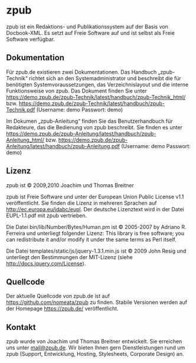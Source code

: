 # zpub


zpub ist ein Redaktions- und Publikationssystem auf der Basis von
Docbook-XML. Es setzt auf Freie Software auf und ist selbst als Freie
Software verfügbar.

## Dokumentation

Für zpub.de existieren zwei Dokumentationen. Das Handbuch „zpub-Technik“
richtet sich an den Systemadministrator und beschreibt die für benötigten
Systemvoraussetzungen, das Verzeichnislayout und die interne Funktionsweise
von zpub. Das Dokument finden Sie unter
<https://demo.zpub.de/zpub-Technik/latest/handbuch/zpub-Technik_html/> bzw.
<https://demo.zpub.de/zpub-Technik/latest/handbuch/zpub-Technik.pdf>
(Username: demo Passwort: demo)

Im Dokumen „zpub-Anleitung“ finden Sie das Benutzerhandbuch für Redakteure,
das die Bedienung von zpub beschreibt. Sie finden es unter 
<https://demo.zpub.de/zpub-Anleitung/latest/handbuch/zpub-Anleitung_html/> bzw.
<https://demo.zpub.de/zpub-Anleitung/latest/handbuch/zpub-Anleitung.pdf>
(Username: demo Passwort: demo)


## Lizenz

zpub ist © 2009,2010 Joachim und Thomas Breitner

zpub ist Freie Software und unter der European Union Public License v1.1
veröffentlicht. Sie finden die Lizenz in mehreren Sprachen auf
<http://ec.europa.eu/idabc/eupl>. Der deutsche Lizenztext wird in der Datei
EUPL-1.1.pdf mit zpub vertrieben.

Die Datei bin/lib/Number/Bytes/Human.pm ist © 2005-2007 by Adriano R. Ferreira
und unterliegt folgender Lizenz:
	This library is free software; you can redistribute it and/or modify it
	under the same terms as Perl itself.

Die Datei templates/static/js/jquery-1.3.1.min.js ist © 2009 John Resig und
unterliegt den Bestimmungen der MIT-Lizenz (siehe <http://docs.jquery.com/License>).


## Quellcode

Der aktuelle Quellcode von zpub.de ist auf <https://github.com/nomeata/zpub>
zu finden. Stabile Versionen werden auf der Homepage <https://zpub.de/>
veröffentlicht.

## Kontakt

zpub wurde von Joachim und Thomas Breitner entwickelt. Sie erreichen uns
unter <mail@zpub.de>. Wir bieten Ihnen gern Dienstleistungen rund um zpub
(Support, Entwicklung, Hosting, Stylesheets, Corporate Design) an.
